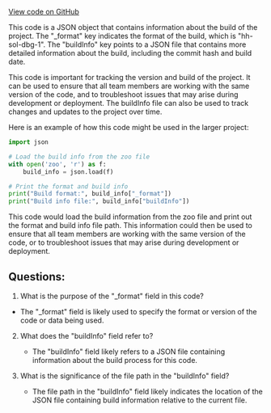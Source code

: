 [View code on GitHub](zoo-labs/zoo/blob/master/contracts/artifacts/src/uniswapv2/interfaces/IUniswapV2Router01.sol/IUniswapV2Router01.dbg.json)

This code is a JSON object that contains information about the build of the project. The "_format" key indicates the format of the build, which is "hh-sol-dbg-1". The "buildInfo" key points to a JSON file that contains more detailed information about the build, including the commit hash and build date.

This code is important for tracking the version and build of the project. It can be used to ensure that all team members are working with the same version of the code, and to troubleshoot issues that may arise during development or deployment. The buildInfo file can also be used to track changes and updates to the project over time.

Here is an example of how this code might be used in the larger project:

```python
import json

# Load the build info from the zoo file
with open('zoo', 'r') as f:
    build_info = json.load(f)

# Print the format and build info
print("Build format:", build_info["_format"])
print("Build info file:", build_info["buildInfo"])
```

This code would load the build information from the zoo file and print out the format and build info file path. This information could then be used to ensure that all team members are working with the same version of the code, or to troubleshoot issues that may arise during development or deployment.
## Questions: 
 1. What is the purpose of the "_format" field in this code?
   - The "_format" field is likely used to specify the format or version of the code or data being used.

2. What does the "buildInfo" field refer to?
   - The "buildInfo" field likely refers to a JSON file containing information about the build process for this code.

3. What is the significance of the file path in the "buildInfo" field?
   - The file path in the "buildInfo" field likely indicates the location of the JSON file containing build information relative to the current file.